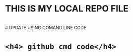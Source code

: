 # THIS IS MY LOCAL REPO FILE
<BR>
# UPDATE USING COMAND LINE CODE

<h1>

    <h4> github cmd code</h4>
    


</h1>